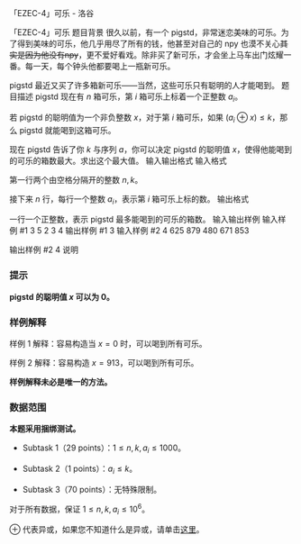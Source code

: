 



「EZEC-4」可乐 - 洛谷














「EZEC-4」可乐
题目背景
很久以前，有一个 pigstd，非常迷恋美味的可乐。为了得到美味的可乐，他几乎用尽了所有的钱，他甚至对自己的 npy 也漠不关心~~其实是因为他没有npy~~，更不爱好看戏。除非买了新可乐，才会坐上马车出门炫耀一番。每一天，每个钟头他都要喝上一瓶新可乐。

pigstd 最近又买了许多箱新可乐——当然，这些可乐只有聪明的人才能喝到。
题目描述
pigstd 现在有 $n$ 箱可乐，第 $i$ 箱可乐上标着一个正整数 $a_{i}$。

若 pigstd 的聪明值为一个非负整数 $x$，对于第 $i$ 箱可乐，如果 $(a_{i} \oplus x )\le k$，那么 pigstd 就能喝到这箱可乐。

现在 pigstd 告诉了你 $k$ 与序列 $a$，你可以决定 pigstd 的聪明值 $x$，使得他能喝到的可乐的箱数最大。求出这个最大值。
输入输出格式
输入格式

第一行两个由空格分隔开的整数 $n,k$。

接下来 $n$ 行，每行一个整数 $a_i$，表示第 $i$ 箱可乐上标的数。
输出格式

一行一个正整数，表示 pigstd 最多能喝到的可乐的箱数。
输入输出样例
输入样例 #1
3 5
2
3
4
输出样例 #1
3
输入样例 #2
4 625
879
480
671
853

输出样例 #2
4
说明
### 提示

**pigstd 的聪明值 $x$ 可以为 $0$。**

### 样例解释

样例 1 解释：容易构造当 $x = 0$ 时，可以喝到所有可乐。

样例 2 解释：容易构造 $x = 913$，可以喝到所有可乐。

**样例解释未必是唯一的方法。**

### 数据范围

**本题采用捆绑测试。**

- Subtask 1（29 points）：$1 \le n,k,a_{i} \le 1000$。

- Subtask 2（1 points）：$a_{i} \le k$。

- Subtask 3（70 points）：无特殊限制。

对于所有数据，保证 $1 \le n,k,a_{i} \le 10^6$。

$\oplus$ 代表异或，如果您不知道什么是异或，请单击[这里](https://baike.baidu.com/item/%E5%BC%82%E6%88%96/10993677?fr=aladdin)。







